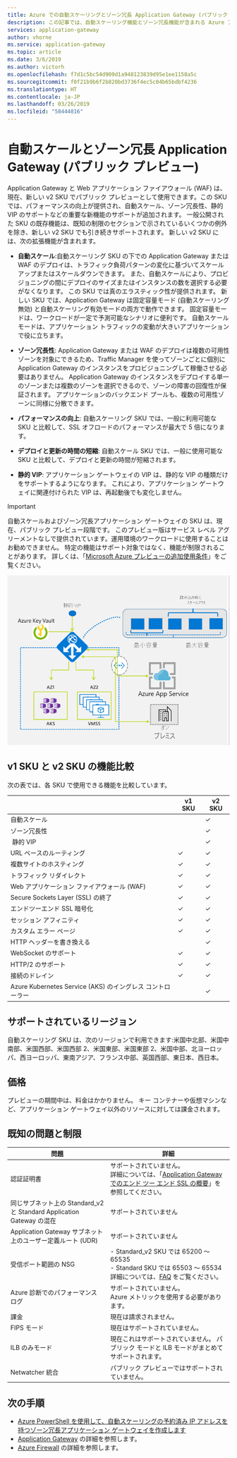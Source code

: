 ```yaml
---
title: Azure での自動スケーリングとゾーン冗長 Application Gateway (パブリック プレビュー)
description: この記事では、自動スケーリング機能とゾーン冗長機能が含まれる Azure アプリケーション v2 SKU について説明します。
services: application-gateway
author: vhorne
ms.service: application-gateway
ms.topic: article
ms.date: 3/6/2019
ms.author: victorh
ms.openlocfilehash: f7d1c5bc54d909d1a948123839d95e1ee1158a5c
ms.sourcegitcommit: f0f21b9b6f2b820bd3736f4ec5c04b65bdbf4236
ms.translationtype: HT
ms.contentlocale: ja-JP
ms.lasthandoff: 03/26/2019
ms.locfileid: "58444816"
---
```

# <a name="autoscaling-and-zone-redundant-application-gateway-public-preview"></a>自動スケールとゾーン冗長 Application Gateway (パブリック プレビュー)

Application Gateway と Web アプリケーション ファイアウォール (WAF) は、現在、新しい v2 SKU でパブリック プレビューとして使用できます。この SKU では、パフォーマンスの向上が提供され、自動スケール、ゾーン冗長性、静的 VIP のサポートなどの重要な新機能のサポートが追加されます。 一般公開された SKU の既存機能は、既知の制限のセクションで示されているいくつかの例外を除き、新しい v2 SKU でも引き続きサポートされます。 新しい v2 SKU には、次の拡張機能が含まれます。

- **自動スケール**:自動スケーリング SKU の下での Application Gateway または WAF のデプロイは、トラフィック負荷パターンの変化に基づいてスケールアップまたはスケールダウンできます。 また、自動スケールにより、プロビジョニングの間にデプロイのサイズまたはインスタンスの数を選択する必要がなくなります。 この SKU では真のエラスティック性が提供されます。 新しい SKU では、Application Gateway は固定容量モード (自動スケーリング無効) と自動スケーリング有効モードの両方で動作できます。 固定容量モードは、ワークロードが一定で予測可能なシナリオに便利です。 自動スケール モードは、アプリケーション トラフィックの変動が大きいアプリケーションで役に立ちます。

- **ゾーン冗長性**: Application Gateway または WAF のデプロイは複数の可用性ゾーンを対象にできるため、Traffic Manager を使ってゾーンごとに個別に Application Gateway のインスタンスをプロビジョニングして稼働させる必要はありません。 Application Gateway のインスタンスをデプロイする単一のゾーンまたは複数のゾーンを選択できるので、ゾーンの障害の回復性が保証されます。 アプリケーションのバックエンド プールも、複数の可用性ゾーンに同様に分散できます。
- **パフォーマンスの向上**: 自動スケーリング SKU では、一般に利用可能な SKU と比較して、SSL オフロードのパフォーマンスが最大で 5 倍になります。
- **デプロイと更新の時間の短縮**: 自動スケール SKU では、一般に使用可能な SKU と比較して、デプロイと更新の時間が短縮されます。
- **静的 VIP**: アプリケーション ゲートウェイの VIP は、静的な VIP の種類だけをサポートするようになります。 これにより、アプリケーション ゲートウェイに関連付けられた VIP は、再起動後でも変化しません。

> [!IMPORTANT]
> 自動スケールおよびゾーン冗長アプリケーション ゲートウェイの SKU は、現在、パブリック プレビュー段階です。 このプレビュー版はサービス レベル アグリーメントなしで提供されています。運用環境のワークロードに使用することはお勧めできません。 特定の機能はサポート対象ではなく、機能が制限されることがあります。 詳しくは、「[Microsoft Azure プレビューの追加使用条件](https://azure.microsoft.com/support/legal/preview-supplemental-terms/)」をご覧ください。

![](./media/application-gateway-autoscaling-zone-redundant/application-gateway-autoscaling-zone-redundant.png)

## <a name="feature-comparison-between-v1-sku-and-v2-sku"></a>v1 SKU と v2 SKU の機能比較

次の表では、各 SKU で使用できる機能を比較しています。

|                                                   | v1 SKU   | v2 SKU   |
| ------------------------------------------------- | -------- | -------- |
| 自動スケール                                       |          | &#x2713; |
| ゾーン冗長性                                   |          | &#x2713; |
| &nbsp;静的 VIP&nbsp;&nbsp;                      |          | &#x2713; |
| URL ベースのルーティング                                 | &#x2713; | &#x2713; |
| 複数サイトのホスティング                             | &#x2713; | &#x2713; |
| トラフィック リダイレクト                               | &#x2713; | &#x2713; |
| Web アプリケーション ファイアウォール (WAF)                    | &#x2713; | &#x2713; |
| Secure Sockets Layer (SSL) の終了            | &#x2713; | &#x2713; |
| エンドツーエンド SSL 暗号化                         | &#x2713; | &#x2713; |
| セッション アフィニティ                                  | &#x2713; | &#x2713; |
| カスタム エラー ページ                                | &#x2713; | &#x2713; |
| HTTP ヘッダーを書き換える                           |          | &#x2713; |
| WebSocket のサポート                                 | &#x2713; | &#x2713; |
| HTTP/2 のサポート                                    | &#x2713; | &#x2713; |
| 接続のドレイン                               | &#x2713; | &#x2713; |
| Azure Kubernetes Service (AKS) のイングレス コントローラー |          | &#x2713; |

## <a name="supported-regions"></a>サポートされているリージョン

自動スケーリング SKU は、次のリージョンで利用できます:米国中北部、米国中南部、米国西部、米国西部 2、米国東部、米国東部 2、米国中部、北ヨーロッパ、西ヨーロッパ、東南アジア、フランス中部、英国西部、東日本、西日本。

## <a name="pricing"></a>価格

プレビューの期間中は、料金はかかりません。 キー コンテナーや仮想マシンなど、アプリケーション ゲートウェイ以外のリソースに対しては課金されます。

## <a name="known-issues-and-limitations"></a>既知の問題と制限

|問題|詳細|
|--|--|
|認証証明書|サポートされていません。<br>詳細については、「[Application Gateway でのエンド ツー エンド SSL の概要](ssl-overview.md#end-to-end-ssl-with-the-v2-sku)」を参照してください。|
|同じサブネット上の Standard_v2 と Standard Application Gateway の混在|サポートされていません|
|Application Gateway サブネット上のユーザー定義ルート (UDR)|サポートされていません|
|受信ポート範囲の NSG| - Standard_v2 SKU では 65200 ～ 65535<br>- Standard SKU では 65503 ～ 65534<br>詳細については、[FAQ](application-gateway-faq.md#are-network-security-groups-supported-on-the-application-gateway-subnet) をご覧ください。|
|Azure 診断でのパフォーマンス ログ|サポートされていません。<br>Azure メトリックを使用する必要があります。|
|課金|現在は請求されません。|
|FIPS モード|現在はサポートされていません。|
|ILB のみモード|現在これはサポートされていません。 パブリック モードと ILB モードがまとめてサポートされます。|
|Netwatcher 統合|パブリック プレビューではサポートされていません。|

## <a name="next-steps"></a>次の手順
- [Azure PowerShell を使用して、自動スケーリングの予約済み IP アドレスを持つゾーン冗長アプリケーション ゲートウェイを作成します](tutorial-autoscale-ps.md)
- [Application Gateway](overview.md) の詳細を参照します。
- [Azure Firewall](../firewall/overview.md) の詳細を参照します。
